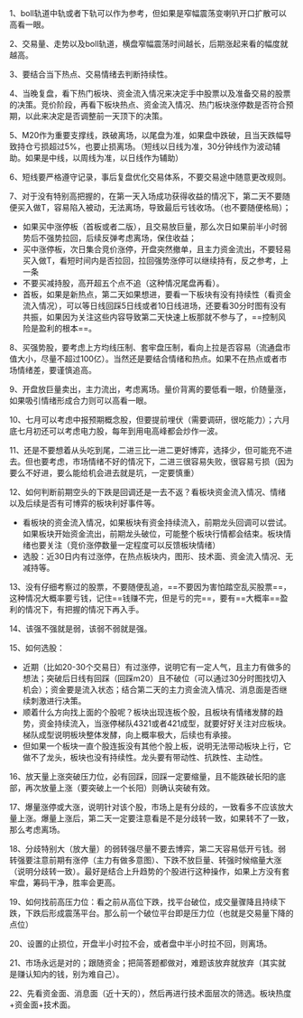 1、boll轨道中轨或者下轨可以作为参考，但如果是窄幅震荡变喇叭开口扩散可以高看一眼。

2、交易量、走势以及boll轨道，横盘窄幅震荡时间越长，后期涨起来看的幅度就越高。

3、要结合当下热点、交易情绪去判断持续性。

4、当晚复盘，看下热门板块、资金流入情况来决定手中股票以及准备交易的股票的决策。竞价阶段，再看下板块热点、资金流入情况、热门板块涨停数是否符合预期，以此来决定是否调整前一天顶下的决策。

5、M20作为重要支撑线，跌破离场，以尾盘为准，如果盘中跌破，且当天跌幅导致持仓亏损超过5%，也要止损离场。（短线以日线为准，30分钟线作为波动辅助。如果是中线，以周线为准，以日线作为辅助）

6、短线要严格遵守记录，事后复盘优化交易体系，不要交易途中随意更改规则。

7、对于没有特别高把握的，在第一天入场成功获得收益的情况下，第二天不要随便买入做T，容易陷入被动，无法离场，导致最后亏钱收场。（也不要随便格局）；
- 如果买中涨停板（首板或者二版），且交易放巨量，那么次日如果前半小时弱势后不强势拉回，后续反弹考虑离场，保住收益；
- 买中涨停板，次日集合竞价涨停，开盘突然撤单，且主力资金流出，不要轻易买入做T，看短时间内是否拉回，拉回强势涨停可以继续持有，反之参考，上一条
- 不要买减持股，高开超五个点不追（这种情况尾盘再看）。
- 首板，如果是新热点，第二天如果想进，要看一下板块有没有持续性（看资金流入情况），可以等日线回踩5日线或者10日线进场，还要看30分时图有没有共振，如果因为关注这些内容导致第二天快速上板那就不参与了，==控制风险是盈利的根本==。

8、买强势股，要考虑上方均线压制、套牢盘压制，看向上拉是否容易（流通盘市值大小，尽量不超过100亿）。当然还是要结合情绪和热点。如果不在热点或者市场情绪差，要谨慎追高。

9、开盘放巨量卖出，主力流出，考虑离场。量价背离的要低看一眼，价随量涨，如果吸引情绪形成合力则可以高看一眼。

10、七月可以考虑中报预期概念股，但要提前埋伏（需要调研，很吃能力）；六月底七月初还可以考虑电力股，每年到用电高峰都会炒作一波。

11、还是不要想着从头吃到尾，二进三比一进二更好博弈，选择少，但可能充不进去。但也要考虑，市场情绪不好的情况下，二进三很容易失败，很容易亏损（因为要么不好进，要么能给机会进去就是坑，一定要慎重）

12、如何判断前期空头的下跌是回调还是一去不返？看板块资金流入情况、情绪以及后续是否有可博弈的板块利好事件等。
- 看板块的资金流入情况，如果板块有资金持续流入，前期龙头回调可以尝试。如果板块开始资金流出，前期龙头破位，可能整个板块行情都会结束。板块情绪也要关注（竞价涨停数量一定程度可以反馈板块情绪）
- 选股：近30日内有过涨停，在热点板块内，图形、技术面、资金流入情况、无减持等。

13、没有仔细考察过的股票，不要随便乱追，==不要因为害怕踏空乱买股票==，这种情况大概率要亏钱，记住==钱赚不完，但是亏的完==，要有==大概率==盈利的情况下，有把握的情况下再入手。

14、该强不强就是弱，该弱不弱就是强。

15、如何选股：
- 近期（比如20-30个交易日）有过涨停，说明它有一定人气，且主力有做多的想法；突破后日线有回踩（回踩m20）且不破位（可以通过30分时图找切入机会）；资金要是流入状态；结合第二天的主力资金流入情况、消息面是否继续刺激进行决策。
- 顺着什么方向找上面的个股呢？板块出现连板个股，且板块有情绪发酵的趋势，资金持续流入，当涨停梯队4321或者421成型，就要好好关注对应板块。梯队成型说明板块整体发酵，向上概率极大，后续也有承接。
- 但如果一个板块一直个股连扳没有其他个股上板，说明无法带动板块上行，它做不了龙头，板块也没有持续性。龙头要有带动性、抗跌性、主动性。

16、放天量上涨突破压力位，必有回踩，回踩一定要缩量，且不能跌破长阳的底部，再次放量上涨（要突破上一个长阳）则确认突破有效。

17、爆量涨停或大涨，说明针对该个股，市场上是有分歧的，一致看多不应该放大量上涨。爆量上涨后，第二天一定要注意看是不是分歧转一致，如果转不了一致，那么考虑离场。

18、分歧特别大（放大量）的弱转强尽量不要去博弈，第二天容易低开亏钱。弱转强要注意前期有涨停（主力有做多意图）、下跌不放巨量、转强时候缩量大涨（说明分歧转一致）。最好是结合上升趋势的个股进行这种操作，如果上方没有套牢盘，筹码干净，胜率会更高。

19、如何找前高压力位：看之前从高位下跌，找平台破位，成交量骤降且持续下跌，下跌后形成震荡平台。那么前一个破位平台即是压力位（也就是交易量下降的点位）

20、设置的止损位，开盘半小时拉不会，或者盘中半小时拉不回，则离场。

21、市场永远是对的；跟随资金；把简答题都做对，难题该放弃就放弃（其实就是赚认知内的钱，别为难自己）。

22、先看资金面、消息面（近十天的），然后再进行技术面层次的筛选。板块热度+资金面+技术面。






